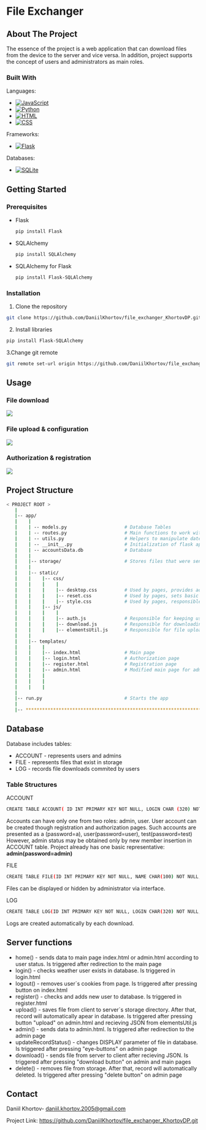 # File Exchanger
## About The Project
The essence of the project is a web application that can download files from the device to the server and vice versa. In addition, project supports the concept of users and administrators as main roles.

### Built With
Languages:
* [![JavaScript](https://img.shields.io/badge/JavaScript-F7DF1E?logo=javascript&logoColor=000)](#)
*	[![Python](https://img.shields.io/badge/Python-3776AB?logo=python&logoColor=fff)](#)
* [![HTML](https://img.shields.io/badge/HTML-%23E34F26.svg?logo=html5&logoColor=white)](#)
* 	[![CSS](https://img.shields.io/badge/CSS-1572B6?logo=css3&logoColor=fff)](#)

Frameworks:
* [![Flask](https://img.shields.io/badge/Flask-000?logo=flask&logoColor=fff)](#)

Databases:
* [![SQLite](https://img.shields.io/badge/SQLite-%2307405e.svg?logo=sqlite&logoColor=white)](#)

## Getting Started
### Prerequisites
* Flask
  ```sh
  pip install Flask
  ```
* SQLAlchemy
  ```sh
  pip install SQLAlchemy
  ```
* SQLAlchemy for Flask  
  ```sh
  pip install Flask-SQLAlchemy
  ```

### Installation

1. Clone the repository
  ```sh
  git clone https://github.com/DaniilKhortov/file_exchanger_KhortovDP.git
  ```
2. Install libraries
  ```sh
  pip install Flask-SQLAlchemy
  ```
3.Change git remote
  ```sh
  git remote set-url origin https://github.com/DaniilKhortov/file_exchanger_KhortovDP.git
  ```


## Usage
### File download 
![](media/userDownload.gif)


### File upload & configuration 
![](media/adminPanel.gif)


### Authorization & registration
![](media/registration&authorization.gif)




## Project Structure
```bash
< PROJECT ROOT >
   |
   |-- app/
   |    |
   |    | -- models.py                     # Database Tables
   |    | -- routes.py                     # Main functions to work with client
   |    | -- utils.py                      # Helpers to manipulate date, files  
   |    | -- __init__.py                   # Initialization of flask app, connection to database
   |    | -- accountsData.db               # Database
   |    |
   |    |-- storage/                       # Stores files that were sent to server
   |    |
   |    |-- static/
   |    |    |-- css/                  
   |    |    |    |
   |    |    |    |-- desktop.css          # Used by pages, provides adaptability of interface to the bigger screens
   |    |    |    |-- reset.css            # Used by pages, sets basic html-elements parameters to 0
   |    |    |    |-- style.css            # Used by pages, responsible  for design 
   |    |    |-- js/                  
   |    |    |    |
   |    |    |    |-- auth.js              # Responsible for keeping user authorized after closing window
   |    |    |    |-- download.js          # Responsible for downloading files by user and admin
   |    |    |    |-- elementsUtil.js      # Responsible for file upload and configuration by admin
   |    |
   |    |-- templates/
   |    |    |    
   |    |    |-- index.html                # Main page
   |    |    |-- login.html                # Authorization page
   |    |    |-- register.html             # Registration page
   |    |    |-- admin.html                # Modified main page for admin
   |    |    |
   |    |    |
   |    |    |
   |
   |-- run.py                              # Starts the app 
   |
   |-- ************************************************************************
```
## Database
Database includes tables:
<ul>
  <li>ACCOUNT - represents users and admins</li>
  <li>FILE - represents files that exist in storage</li>
  <li>LOG - records file downloads commited by users</li>
</ul>

### Table Structures

ACCOUNT

  ```sh
  CREATE TABLE ACCOUNT( ID INT PRIMARY KEY NOT NULL, LOGIN CHAR (320) NOT NULL, PASSWORD CHAR (320) NOT NULL, ROLE CHAR (10));
  ```
Accounts can have only one from two roles: admin, user. User account can be created though registration and authorization pages. Such accounts are presented as a (password=a), user(password=user), test(password=test)
However, admin status may be obtained only by new member insertion in ACCOUNT table. Project already has one basic representative: <b>admin(password=admin)</b>


FILE

  ```sh
  CREATE TABLE FILE(ID INT PRIMARY KEY NOT NULL, NAME CHAR(100) NOT NULL, SIZE CHAR(100) NOT NULL, DATE CHAR(100) NOT NULL, DISPLAY CHAR(10) NOT NULL, DOWNLOADS INT NOT NULL);
  ```
Files can be displayed or hidden by administrator via interface. 

LOG
  ```sh
  CREATE TABLE LOG(ID INT PRIMARY KEY NOT NULL, LOGIN CHAR(320) NOT NULL, FILE CHAR(100) NOT NULL, TIME CHAR(20) NOT NULL);
  ```
Logs are created automatically by each download.

## Server functions
<ul>
  <li>home() - sends data to main page index.html or admin.html according to user status. Is triggered after redirection to the main page</li>
  <li>login() - checks weather user exists in database. Is triggered in login.html</li>
  <li>logout() - removes user`s cookies from page. Is triggered after pressing button on index.html</li>
  <li>register() - checks and adds new user to database. Is triggered in register.html</li>
  <li>upload() - saves file from client to server`s storage directory. After that, record will automatically apear in database. Is triggered after pressing button "upload" on admin.html and recieving JSON from elementsUtil.js</li>
  <li>admin() - sends data to admin.html. Is triggered after redirection to the admin page</li>
  <li>updateRecordStatus() - changes DISPLAY parameter of file in database. Is triggered after pressing "eye-buttons" on admin page</li>
  <li>download() - sends file from server to client after recieving JSON. Is triggered after pressing "download button" on admin and main pages</li>
  <li>delete() - removes file from storage. After that, record will automatically deleted. Is triggered after pressing "delete button" on admin page</li>
</ul>

<!-- CONTACT -->
## Contact

Daniil Khortov- daniil.khortov.2005@gmail.com

Project Link: https://github.com/DaniilKhortov/file_exchanger_KhortovDP.git
